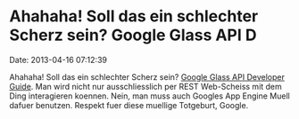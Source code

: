 Ahahaha! Soll das ein schlechter Scherz sein? Google Glass API D
================================================================

Date: 2013-04-16 07:12:39

Ahahaha! Soll das ein schlechter Scherz sein? [Google Glass API
Developer Guide](https://developers.google.com/glass/quickstart/python).
Man wird nicht nur ausschliesslich per REST Web-Scheiss mit dem Ding
interagieren koennen. Nein, man muss auch Googles App Engine Muell
dafuer benutzen. Respekt fuer diese muellige Totgeburt, Google.
